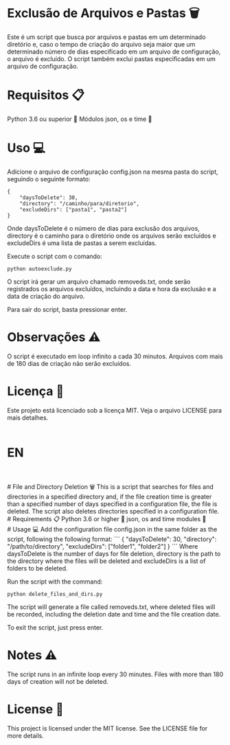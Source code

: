 # Exclusão de Arquivos e Pastas 🗑️
Este é um script que busca por arquivos e pastas em um determinado diretório e, caso o tempo de criação do arquivo seja maior que um determinado número de dias especificado em um arquivo de configuração, o arquivo é excluído. O script também exclui pastas especificadas em um arquivo de configuração.
<br>
# Requisitos 📋
Python 3.6 ou superior 🐍
Módulos json, os e time 📜
<br>
# Uso 💻
Adicione o arquivo de configuração config.json na mesma pasta do script, seguindo o seguinte formato:
```
{
    "daysToDelete": 30,
    "directory": "/caminho/para/diretorio",
    "excludeDirs": ["pasta1", "pasta2"]
}
```
Onde daysToDelete é o número de dias para exclusão dos arquivos, directory é o caminho para o diretório onde os arquivos serão excluídos e excludeDirs é uma lista de pastas a serem excluídas.

Execute o script com o comando:
```
python autoexclude.py
```
O script irá gerar um arquivo chamado removeds.txt, onde serão registrados os arquivos excluídos, incluindo a data e hora da exclusão e a data de criação do arquivo.

Para sair do script, basta pressionar enter.
<br>
# Observações ⚠️
O script é executado em loop infinito a cada 30 minutos.
Arquivos com mais de 180 dias de criação não serão excluídos.
<br>
# Licença 📃
Este projeto está licenciado sob a licença MIT. Veja o arquivo LICENSE para mais detalhes.
<br>
<br>
# EN
<br>
<br>
# File and Directory Deletion 🗑️
This is a script that searches for files and directories in a specified directory and, if the file creation time is greater than a specified number of days specified in a configuration file, the file is deleted. The script also deletes directories specified in a configuration file.
<br>
# Requirements 📋
Python 3.6 or higher 🐍
json, os and time modules 📜
<br>
# Usage 💻
Add the configuration file config.json in the same folder as the script, following the following format:
```
{
    "daysToDelete": 30,
    "directory": "/path/to/directory",
    "excludeDirs": ["folder1", "folder2"]
}
```
Where daysToDelete is the number of days for file deletion, directory is the path to the directory where the files will be deleted and excludeDirs is a list of folders to be deleted.

Run the script with the command:
```
python delete_files_and_dirs.py
```
The script will generate a file called removeds.txt, where deleted files will be recorded, including the deletion date and time and the file creation date.

To exit the script, just press enter.
<br>
# Notes ⚠️
The script runs in an infinite loop every 30 minutes.
Files with more than 180 days of creation will not be deleted.
<br>
# License 📃
This project is licensed under the MIT license. See the LICENSE file for more details.
